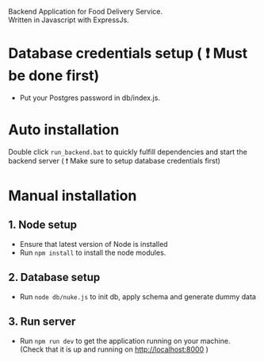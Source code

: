 Backend Application for Food Delivery Service.  
Written in Javascript with ExpressJs.  

# Database credentials setup ( :heavy_exclamation_mark: Must be done first)
* Put your Postgres password in db/index.js.

# Auto installation
Double click `run_backend.bat` to quickly fulfill dependencies and start the backend server ( :heavy_exclamation_mark: Make sure to setup database credentials first)

# Manual installation
## 1. Node setup
* Ensure that latest version of Node is installed
* Run `npm install` to install the node modules.

## 2. Database setup
* Run `node db/nuke.js` to init db, apply schema and generate dummy data

## 3. Run server
* Run `npm run dev` to get the application running on your machine.  
(Check that it is up and running on [http://localhost:8000](http://localhost:8000) )

